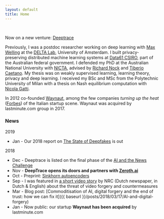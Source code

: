```yaml
---
layout: default
title: Home
---
```


<br>

Now on a new venture: [Deeptrace](https://www.deeptracelabs.com)

Previously, I was a postdoc researcher working on deep learning with [Max Welling](https://staff.fnwi.uva.nl/m.welling/) at the [DELTA Lab](https://ivi.fnwi.uva.nl/uvaboschdeltalab/), University of Amsterdam. I built privacy-preserving distributed machine learning systems at [Data61 CSIRO](http://www.data61.csiro.au), part of the Australian federal government.
I defended my PhD at the Australian National University with [NICTA](https://en.wikipedia.org/wiki/NICTA), advised by
[Richard Nock](http://users.cecs.anu.edu.au/~rnock/) and
[Tiberio Caetano](http://www.tiberiocaetano.com). My thesis was on weakly supervised learning, learning theory, privacy and deep learning.
I received my BSc and MSc from the Polytechnic University of Milan with
a thesis on Nash equilibrium computation with [Nicola Gatti](http://www.gametheory.polimi.it/nicola-gatti.html).

In 2012 co-founded [Waynaut](http://www.waynaut.com), among the few companies
*turning up the heat* ([Forbes](http://lnkd.in/d3UGMsx)) of the Italian startup scene. Waynaut was acquired by lastminute.com group in 2017.

### News
2019

- Jan - Our 2018 report on [The State of Deepfakes](https://www.deeptracelabs.com/report) is out

2018

- Dec - Deeptrace is listed on the final phase of the [AI and the News Challenge](https://aiethicsinitiative.org/news/2018/12/3/meet-the-66-finalists-in-the-ai-and-the-news-open-challenge)
- Nov - **DeepTrace opens its doors and partners with [Zeroth.ai](https://www.zeroth.ai)**
- Oct - Preprint: [Sinkhorn autoencoders](https://arxiv.org/abs/1810.01118)
- Sep - I was featured in [a short video story](https://www.nrc.nl/nieuws/2018/09/14/zo-probeerden-we-een-overtuigende-nepvideo-te-maken-a1614749) by NRC (Dutch newspaper, in Dutch & English) about the threat of video forgery and countermeasures
- Mar - Blog post: [Commoditisation of AI, digital forgery and the end of trust: how we can fix it]({{ baseurl }}/posts/2018/03/17/AI-and-digital-forgery)
- Jan - Now public: our startup **Waynaut has been acquired** by lastminute.com
